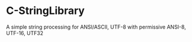 # C-StringLibrary
A simple string processing for ANSI/ASCII, UTF-8 with permissive ANSI-8, UTF-16, UTF32
